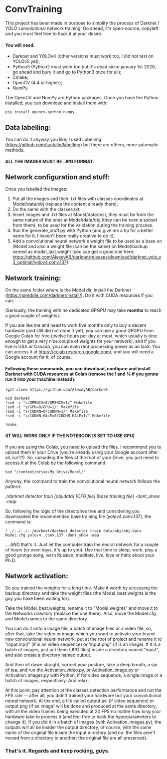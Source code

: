 # ConvTraining
This project has been made in purpose to simplify the process of Darknet / YOLO convolutional network training. Go ahead, it's open-source, copyleft and you must feel free to hack it at your desire.

#### You will need:
- Darknet and YOLOv4 (other versions must work too, I did not test on YOLOv5 yet);
- Python3 (Python2 must work too but it's dead since january 1st 2020, go ahead and bury it and go to Python3 once for all);
- Cmake;
- OpenCV (4.4 or higher);
- NumPy.

The OpenCV and NumPy are Python packages. Once you have the Python installed, you can download and install them with:

```
pip install opencv-python numpy
```

## Data labelling:
You can do it anyway you like; I used LabelImg (https://github.com/tzutalin/labelImg) but there are others, more automatic methods.
#### ALL THE IMAGES MUST BE .JPG FORMAT.

## Network configuration and stuff:
Once you labelled the images:
1) Put all the images and their .txt files with classes coordinates at Model/data/obj (replace the content already there);
2) Do the same with the classes.txt;
3) Insert images and .txt files at Model/data/test, they must be from the same nature of the ones at Model/data/obj (they can be even a subset from them), to be used for the validation during the training process.
4) Run the generate_stuff.py with Python (and give me a tip for a better name for it, I haven't been really creative to do it);
5) Add a convolutional neural network's weight file to be used as a base on /Model and also a weight file (can be the same) on Model/backup named as model_last.weight (you can get a good one here: https://github.com/AlexeyAB/darknet/releases/download/darknet_yolo_v3_optimal/yolov4.conv.137).

## Network training:
On the same folder where is the Model dir, install the Darknet (https://pjreddie.com/darknet/install/). Do it with CUDA resources if you can.

(Seriously, the training with no dedicated GPGPU may take **months** to reach a good couple of weights).

If you are like me and need to work five months only to buy a decent hardware (and still did not done it yet), you can use a good GPGPU from Google Colab for free (twelve hours per day at most, which usually is time enough to get a very nice couple of weights for your network), and if you live in USA or Canada, you can even rent processing power as an IaaS. You can access it at https://colab.research.google.com/; and you will need a Google account for it, of course.

#### Following these commands, you can download, configure and install Darknet with CUDA resources at Colab (remove the ! and % if you gonna run it into your machine instead):

```
!git clone https://github.com/AlexeyAB/darknet

%cd darknet
!sed -i "s/OPENCV=0/OPENCV=1/" Makefile
!sed -i "s/GPU=0/GPU=1/" Makefile
!sed -i "s/CUDNN=0/CUDNN=1/" Makefile
!sed -i "s/CUDNN_HALF=0/CUDNN_HALF=1/" Makefile

!make
```

#### (IT WILL WORK ONLY IF THE NOTEBOOK IS SET TO USE GPU)

If you are using the Colab, you need to upload the files. I recommend you to upload them in your Drive (you're already using your Google account after all, isn't?). So, uploading the files at the root of your Drive, you just need to access it at the Colab by the following command:

```
%cd "/content/drive/My Drive/Model/"
```

Anyway, the command to train the convolutional neural network follows the pattern:

_./darknet detector train [obj.data] [CFG file] [base training file] -dont_show -map_

So, following the logic of the directories tree and considering you downloaded the recommended base training file (yolov4.conv.137), the command is:

```
! ./../../../darknet/darknet detector train data/obj/obj.data Model.cfg yolov4..conv.137 -dont_show -map
```

... AND that's it. Just let the computer train the neural network for a couple of hours (or even days, it's up to you). Use that time to sleep, work, play a good grunge song, learn Russian, meditate, live, love or think about your Ph.D.

## Network activation:
So you trained the weights for a long time. Make it worth by accessing the backup directory and take the weight files (the Model_best.weights is the guy you have been waiting for).

Take the Model_best.weights, rename it to "Model.weights" and move it to the Networks directory (replace the one there). Also, move the Model.cfg and Model.names to the same directory.

You can do it onto a image file, a batch of image files or a video file, so, after that, take the video or image which you want to activate your brand new convolutional neural network, put at the root of project and rename it to "input.mp4" (if is an video sequence) or 'input.png" (if is an image). If it is a batch of images, just put them (JPG files) inside a directory named "input", and also create a directory named output.

And then sit down straight, correct your posture, take a deep breath, a sip of tea, and run the Activation_video.py, or Activation_image.py or Activation_images.py with Python, if for video sequence, a single image or a batch of images, respectively. And relax.

At this point, pay attention at the classes detection performance and not the FPS rate -- after all, you didn't trained your hardware but your convolutional neural network. At the end, a file called output.avi (if video sequence) or output.png (if an image) will be done and produced at the same directory, with all the video frames being executed at 20 FPS no matter how long your hardware take to process it (and feel free to hack the hyperparameters to change it). If you did it in a batch of images (with Activation_images.py), the outputs will all be insider the output directory, of course, with the same name of the original file inside the input directory (and no: the files aren't moved from a directory to another; the original file are all preserved).


### That's it. Regards and keep rocking, guys.
